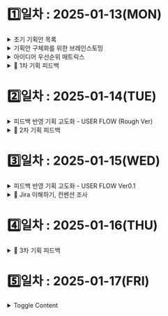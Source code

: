 # 1️⃣일차 : 2025-01-13(MON)
<details>
  <summary>초기 기획안 목록</summary>

| **번호** | **아이디어**    | **기획배경**                                                                                                 | **주요기능**                                                                                           |
|----------|----------------|-------------------------------------------------------------------------------------------------------------|-------------------------------------------------------------------------------------------------------------|
| 1️⃣      | 여행 플래너     | - 해외 여행을 처음 가는 사람<br>- 여행 계획을 짜는 데 어려움이 있는 사람<br>- 혼자 여행을 가기 싫은 사람<br><br>많은 사람들이 여행사의 패키지 상품을 이용하지만, 단점으로는 빡빡한 스케줄, 원치 않는 루트, 같은 패키지를 이용하는 일행 등이 있음.<br>여행을 가고 싶지만 가기 쉽지 않은 사람들을 위해 설계된 서비스. | - 🧑‍🤝‍🧑 **매칭**: 사용자가 원하는 여행 스타일 입력받아 유사한 회원끼리 매칭. 실시간 채팅/화상 통화로 여행 계획 작성 및 템플릿 제공.<br>- 🔍 **기존 패키지 비교**: 여행사 API 활용하여 패키지 비교 기능 제공 (불가능 시 웹 크롤링).<br>- 💬 **커뮤니티 / 피드백**: 후기 공유 및 피드백 제공.<br>- ✈️ **현지 여행사 승인 시스템**: 작성된 일정에 대한 현지 여행사 승인 및 실시간 조정. 예약 및 일정 관리 기능.<br>- 🔔 **알림 시스템**: 진행 상황 알림 제공. |
| 2️⃣      | 비대면 면접     | - 국내 대기업 취업 준비 중인 지원자<br> &nbsp;&nbsp;↳ 지방 거주로 면접 스터디 구하기 어려움<br> &nbsp;&nbsp;↳ 비대면 스터디에서 적극성 부족 및 비효율적인 피드백 과정<br>- 해외 글로벌 IT 기업 취업 준비 중인 지원자<br> &nbsp;&nbsp;↳ 영어로 생각을 명확히 표현하는 데 어려움<br> &nbsp;&nbsp;↳ 글로벌 면접 태도와 답변 방식 정보 부족<br> &nbsp;&nbsp;↳ 라이브 코딩, 알고리즘 인터뷰 미숙 | - 👥 **비대면 면접 스터디**<br> &nbsp;&nbsp;↳ 스터디 모집 및 매칭: 직무, 기술 스택, 경험 조건 기반 그룹 생성<br> &nbsp;&nbsp;↳ 피드백 관리: 채점 템플릿 제공, 답변 텍스트화, 코멘트 추가 및 요약<br> &nbsp;&nbsp;↳ 개인 면접 영상 녹화 및 리뷰<br>- 💻 **라이브 코딩 및 알고리즘 인터뷰 대비**<br> &nbsp;&nbsp;↳ WebIDE 제공, 자료구조 및 알고리즘 연습 환경 제공<br> &nbsp;&nbsp;↳ 텍스트화된 답변으로 스스로 피드백 가능<br>- 🧠 **기출 질문 연습**<br> &nbsp;&nbsp;↳ 질문당 답변 시간 측정<br> &nbsp;&nbsp;↳ AI 기반 답변 평가<br> &nbsp;&nbsp;↳ 답변 저장 및 비교로 발전 과정 확인 가능 |
| 3️⃣      | 원데이클래스    | - 1인 가구 증가로 인한 고립감 해소 필요<br> &nbsp;&nbsp;↳ 혼자 요리하거나 새로운 기술을 배우는 과정에서 느끼는 외로움<br>- 요리 초보자 및 특정 기술 초보자들의 어려움<br> &nbsp;&nbsp;↳ 실시간 피드백 부족으로 인한 학습 효율 저하 | - 🖥️ **실시간 화상 클래스**: 강사와 수강생을 연결하여 실시간 수업 진행<br> &nbsp;&nbsp;↳ 출석 확인, 실시간 퀴즈 및 설문조사 기능 제공<br>- 🔍 **강의 검색 및 추천**: 카테고리별 강의 검색 및 수강생 분석을 통한 맞춤 강의 추천<br>- 🎥 **강의 다시보기**: 수업 녹화 및 후속 질의응답 게시판 제공<br>- 🍳 **요리 세션 관리**: 레시피 공유, 단계별 진행 상황 체크, 실시간 피드백 제공<br>|
| 4️⃣      | 아파트 커뮤니티  | - 1인 가구 증가와 지역 간 소통 부족 문제 해결<br> &nbsp;&nbsp;↳ 입주민 간의 정보 공유 및 문제 해결 지원<br> &nbsp;&nbsp;↳ 아파트 관리 효율성 증대 | - 📢 **공지알림**: 관리자가 전체 공지 작성 및 모든 입주민에게 푸시 알림 발송<br>- 🛒 **커뮤니티 기능**: 중고거래, 자유게시판, 분실물게시판 등 게시판 기능<br> &nbsp;&nbsp;↳ 거주 인증된 사용자 간 안전한 거래 및 후기 작성 가능<br>- 🏠 **생활불편신고**: 층간소음, 주차 문제 등 신고 기능<br> &nbsp;&nbsp;↳ 관리자와의 직접 소통 및 중재 지원<br>- 🤝 **아파트 메이트 매칭**: 비슷한 관심사를 가진 입주민 연결<br>- 📅 **관리자 스케줄 관리**: 점검 일정 등 아파트 관리 일정을 한눈에 확인 가능 |
| 5️⃣      | 방탈출          | - 방탈출 카페를 가고 싶지만 코딩 시험 준비로 바쁜 사용자를 위한 서비스<br> &nbsp;&nbsp;↳ 방탈출을 코딩 문제와 결합하여 학습과 재미를 동시에 제공 | - 🕵️ **실시간 방탈출 게임**: 실시간 화상 통화로 방탈출 진행<br> &nbsp;&nbsp;↳ 사용자가 테마를 골라 문제 해결<br>- 🧩 **코딩 문제 결합**: 방탈출 문제를 코딩 문제로 변환<br> &nbsp;&nbsp;↳ 게임 진행 상황 알림: 진행률, 힌트, 제한 시간 등 제공<br>|
| 6️⃣      | 종토방          | - 종목 토론방의 비효율적 소통 문제 해결<br> &nbsp;&nbsp;↳ 실시간 소통과 비주주로 인한 신뢰 문제 보완 | - 💬 **실시간 채팅 및 화상 회의**: 종목에 대한 실시간 토론 및 의견 교환<br>- 📈 **실시간 캔들 차트 제공**: 채팅과 차트를 동시 제공하여 논의 시각화<br>- 🛡️ **주주 인증 및 평단가 표시**: 주주 인증을 통해 신뢰성 확보 및 개인화된 정보 제공<br>- 🌐 **WebRTC 및 Koscom API 활용**: 실시간 채팅과 캔들 차트 구현<br>- 🔗 **증권사 오픈 API 연동**: 주주 인증 및 평단가 데이터 확보 |




</details>

<details>
  <summary>기획안 구체화를 위한 브레인스토밍</summary>

| **번호** | **아이디어**    | **브레인스토밍**                                                                                           |
|----------|----------------|-------------------------------------------------------------------------------------------------------------|
| 1️⃣      | 여행 플래너     |![image-1.png](./image-1.png)  |
| 2️⃣      | 비대면 면접     |![image-2.png](./image-2.png)|
| 3️⃣      | 원데이클래스    |![image-3.png](./image-3.png)|
| 4️⃣      | 아파트 커뮤니티  |![image-4.png](./image-4.png) |
| 5️⃣      | 방탈출          |![image-6.png](./image-6.png) |
| 6️⃣      | 종토방          |![image-5.png](./image-5.png) |
</details>

<details>
  <summary>아이디어 우선순위 매트릭스</summary>
  ![image.png](./image.png)
</details>

<details>
  <summary>📌 1차 기획 피드백</summary>

| **번호** | **아이디어**    | **피드백**                                                                                           |
|----------|----------------|-------------------------------------------------------------------------------------------------------------|
| 1️⃣      | 여행 플래너     | 여행 스케줄 만드는 프로젝트는 많이 있었음<br>굳이 화상 회의일 필요가 있을까 싶음?<br>여행 계획을 하는 인원과 다 모이는 인원은 다름<br>사용자가 하는 일이 많음<br>경매 구현 어려움(프론트, 백엔드 단 둘 다…)<br>UI제공, 편의 기능 제공할 것이 많기 때문에 할 일이 많음<br>위화감을 느끼는 부분<br>여행사가 조인을 할까?<br>여행사가 해외 여행이 싼 이유가 있음 → 전세기!<br>전세기에 맞춰서 인원을 뽑아두기 때문에 여행이 싼 것임<br>비행 일정이 들어가면 쉽지 않을 것<br>여행사에도 돈이 되어야 함.<br>여행사에게 최소한의 제약 조건을 걸어서 손실을 최소화 시켜야 함.<br>항공편 검색 기능을 추가하는 것도 좋은 방법.<br>지금까지는 없던 아이디어다!<br>스케일이 크다. 해볼 건 많음<br>step 3과 step 4 부분의 구체적인 뒷 받침 근거가 더 필요할 것으로 보임.<br>이를 통해 step 5를 더 구체화? 할 필요도 있을 것.<br>AI 스캐줄러를 더 고도화해서 사용해보면 좋지 않을까 - 퍼플렉시티?<br>프론트엔드 단에서 난이도가 높음. 물론 백엔드도 높음. 아무튼 높음.<br>챗봇 질의응답 등등 아무 AI 기술들을 많이 넣는 게 좋을 것 같다.<br>해외 장소 데이터의 접근성이 낮다. 국내, 국외를 딱 정해서 하는게 좋다. |
| 2️⃣      | 비대면 면접     | 한 100팀 정도 나온 아이디어<br>면접의 질문과 답변 섹션 나누고 ai 분석함.<br>백화사전처럼 카테고리화하여 검색할 수 있게 함.<br>앞으로 살을 붙이면서 우리만의 색깔이 있다면 뭐……. |
| 3️⃣      | 원데이클래스    | 쓰레기 통 행…………………………. <br>뭐든 할 수 있는 건 별로 추천 안 함<br>범용적으로 나와있는 서비스는 많기 때문에 차별화하려면 특화해서 제한을 두고 해당 분야에서만 필요로 하는 기능 추가하기 |
| 4️⃣      | 아파트 커뮤니티  | 활성화가 잘 안됨<br>요즘은 내 근처에 누가 사는지 알고 싶지 않아 함<br>신도시, 아이가 있는 가정은 가능할지도..?<br>포인트제를 하는 것이 좋을 수도 안좋을 수도 있음. 활성화되어있는 상태라면 좋지 않을까?정도 |
| 5️⃣      | 방탈출          | 게임한다고 평가 안좋은거 아님<br>html로만 화면 구성해도 상관 X<br>어떤 문제를 내서 어떻게 책정?<br>방을 대체 몇 개를 만들어야 함?<br>너무 노가다<br>한 번하고 말 게임은 만들지 마라 |
| 6️⃣      | 종토방          | API 연동이 가능할까?<br>사업자들만 사용 가능 함<br>마이데이터 규약에 맞춰서 백엔드를 개발함<br>유튜버들 돈 잘 벌고 있는데 굳이 종토방와서 그러고 있을까?<br>할 게 마당치가 않다.<br>주식은 키움 증권, 코인은 업비트 api 많이 사용함<br>자동매매는 가능함, 혹은 추천만 하고 끝내는 팀도 있었다.<br>이것도 AI 기능들이 많이 들어가는 것이 좋을 것 같다.<br>틀려도 딱히 큰 문제가 되지 않기 때문에. |




</details>

# 2️⃣일차 : 2025-01-14(TUE)
<details>
  <summary>피드백 반영 기획 고도화 - USER FLOW (Rough Ver)</summary>

  ⚠️ 현재 문서는 User Flow의 초기 초안(Rough Ver)입니다.
추후 피드백을 반영하여 상세화 및 고도화 작업이 진행될 예정입니다.


  | **번호** | **메인 기능**            | **User Flow**                           |
|----------|-----------------------|---------------------------------------|
| 1️⃣      | 로그인/로그아웃         | 추가적인 고도화 필요 |
| 2️⃣      | 여행 메이트 찾기        | ![image-7.png](./image-7.png)|
| 3️⃣      | 여행 계획 세우기        | ![image-8.png](./image-8.png)|
| 4️⃣      | 여행사 계획 제안받기    | 추가적인 고도화 필요 |
| 5️⃣      | 여행자-사용자 조율      | 추가적인 고도화 필요 |
| 6️⃣      | 결제, 여행 실행         | 추가적인 고도화 필요 |
| 7️⃣      | 여행 후기              | 추가적인 고도화 필요 |

</details>

<details>
  <summary>📌 2차 기획 피드백</summary>
  
### **1️⃣ 전체 프로세스**

✅ 현재 기획된 프로세스는 괜찮음

✅ 사용자(여행자)가 모든 것을 직접 기획하는 방식이 아니므로 접근성이 좋음

---

### **2️⃣ 여행사 편집 화면 필요**

✅ 여행사 측에서 직접 일정을 편집할 수 있는 화면 필요

✅ 여행사가 고객 맞춤형 패키지를 구성할 수 있어야 함

---

### **3️⃣ 항공권 관련 문제 해결**

✅ 비행기 표 예매 여부를 필터링하는 기능 필요

✅ API 연동을 통해 항공편이 있는지 없는지 확인할 수 있어야 함

---

### **4️⃣ 수익 모델**

✅ 여행사로부터 중간 수수료를 받는 방식 고려

✅ 수수료를 받으면 책임도 따라오므로 정책을 명확하게 설정해야 함

---

### **5️⃣ 여행사 최소 인원 기준 조사 필요**

✅ 여행사가 패키지 상품을 제공할 최소 인원이 필요함

✅ 보통 패키지 여행은 **최소 8명~20명 이상**이 일반적 → 기준 확인 필요

✅ 최소 인원에 따라 가격 변동 가능

---

### **6️⃣ 여행사의 기존 패키지 상품 연동 여부**

✅ 여행사의 실제 패키지 상품을 플랫폼에 표시하는 기능 고려

✅ 하지만 API 연동이 어려울 수 있음

---

### **7️⃣ 가족 단위 여행 고려**

✅ 가족 단위 (예: 4인) 여행을 고려한 기능 추가 필요

---

### **8️⃣ 예약금 결제 방식**

✅ **카카오페이 API** 활용해 우리 측으로 결제하는 방식 가능

✅ 예약금은 여행사의 제안을 확정한 뒤에 받아야 함

---

### **9️⃣ 여행 기획 요소 – 필수 vs 선택**

✅ 필수 일정만 포함할지, 추가 선택 옵션(A+α)을 줄 것인지 고민 필요

✅ 단순 정량적 정보(날짜, 인원)뿐만 아니라 정성적 요소(여행 스타일)도 반영 필요

---

### **🔟 사용자 추천 시스템**

✅ 기존 사용자들이 기획했던 여행 일정을 추천하는 기능 추가 고려

---

### **1️⃣1️⃣ 공동 작업 필수 추가**

✅ 여러 명이 함께 여행 기획을 할 수 있도록 공동 작업 기능 필수 추가

---

### **1️⃣2️⃣ 자유도 조절 필요**

✅ 완전 자유로운 입력 방식보다는 **템플릿 기반 기획**이 더 적절할 듯

✅ 일정과 조건을 정형화해야 지표 신뢰도가 높아짐

✅ 자유도는 일정 코멘트 정도로 제한하는 것이 적절

---

### **1️⃣3️⃣ 탈주자(이탈 인원)에 대한 정책 필요**

✅ 예약금은 여행사 제안 확정 후 받아야 함

✅ 여행 인원이 중간에 빠졌을 때 남은 인원은 어떻게 처리할지 정책 필요

---

### **1️⃣4️⃣ 여행사와 고객 간의 소통 방식 결정**

✅ 여행사와 고객 간의 소통을 우리 플랫폼 내에서만 할 것인지 결정 필요

✅ 직접 연락을 허용할 경우, 플랫폼 역할이 줄어들 수 있음

---

### **1️⃣5️⃣ 법적 책임 문제**

✅ 중개 플랫폼이므로, 당근마켓처럼 수수료 없이 중개만 할 수도 있음

✅ 하지만 수수료를 받을 경우 중개 책임이 커짐 → 명확한 정책 수립 필요

---

### **1️⃣6️⃣ 기존 여행사 정책 참고**

✅ 기존 여행사들의 정책을 조사하고, 비슷한 방향으로 가면 문제 최소화 가능

---

### **1️⃣7️⃣ 음성 기반 기능 고려**

✅ 여행 일정 기획 과정에서 음성 입력이나 음성 지원 기능 추가 가능

---

## **📌 결론 – 핵심 개선 방향**

1. **여행사 편집 화면 추가** → 여행사가 직접 일정을 조정할 수 있어야 함
2. **항공권 API 필터링** → 이용 가능한 항공편만 표시하도록 개선
3. **최소 인원 정책 조사** → 몇 명 이상이어야 여행사가 패키지를 제공할지 확인
4. **수익 모델 명확화** → 여행사 수수료 방식 정의 및 책임 문제 해결
5. **탈주자 정책 마련** → 예약 확정 후 빠지는 인원 처리 방안 마련
6. **공동 작업 & 추천 기능 추가** → 여러 명이 함께 기획 가능, 기존 일정 추천
7. **자유도 조절 & 템플릿화** → 지표 신뢰도를 위해 일정 작성 형식 정형화
8. **여행사와 고객 간 소통 방식 결정** → 플랫폼 내 소통만 허용할지 여부 결정
</details>

# 3️⃣일차 : 2025-01-15(WED)
<details>
  <summary>피드백 반영 기획 고도화 - USER FLOW Ver0.1</summary>

  ⚠️ 상세화 및 고도화 작업이 진행 중입니다.

  | **번호** | **메인 기능**            | **User Flow**                           |
|----------|-----------------------|---------------------------------------|
| 1️⃣      | 로그인/로그아웃         | ![image-11.png](./image-11.png) |
| 2️⃣      | 여행 메이트 찾기        | ![image-9.png](./image-9.png)|
| 3️⃣      | 여행 계획 세우기        | ![image-10.png](./image-10.png) |
| 4️⃣      | 여행사 계획 제안받기(고객) | ![image-12.png](./image-12.png) |
| 5️⃣      | 여행사 계획 제안받기(여행사) | ⚠️추가적인 고도화 필요 |
| 6️⃣      | 여행자-사용자 조율(고객) |![image-13.png](./image-13.png) |
| 7️⃣      | 여행자-사용자 조율(여행사) | ![image-14.png](./image-14.png) |
| 8️⃣      | 결제, 여행 실행         | ⚠️추가적인 고도화 필요 |
| 9️⃣      | 여행 후기              | ⚠️추가적인 고도화 필요 |

</details>

<details>
  <summary>🚀 Jira 이해하기, 컨벤션 조사</summary>

### 1. **이슈 유형 및 구조**🗂️

- **에픽(Epic)**: 여러 스프린트에 걸쳐 진행되는 큰 단위의 업무로, 주요 기능이나 프로젝트의 큰 틀을 나타냅니다.

- **스토리(Story)**: 사용자 관점에서의 기능 요구사항으로, 에픽을 구성하는 작은 단위의 작업입니다.

- **작업(Task)**: 기술적 또는 관리적인 업무를 지칭하며, 스토리와는 별개로 독립적인 작업을 나타냅니다.

- **버그(Bug)**: 시스템에서 발견된 결함이나 오류를 추적하고 관리하기 위한 이슈 유형입니다.

- **하위 작업(Sub-task)**: 스토리나 작업의 세부 작업으로, 더 작은 단위로 업무를 분할하여 관리할 때 사용합니다.

### 2. **이슈 작성 가이드라인**✍️

- **에픽**: 프로젝트의 큰 목표를 나타내며, `[파트] 기능` 형식으로 작성합니다. 예를 들어, `[Backend] 사용자 관리` 또는 `[Frontend] 페이지 개발`과 같이 명시합니다.

- **스토리**: 사용자 관점에서 작성하며, "사용자로서 나는 ~하고 싶다" 형식으로 기술합니다. 예를 들어, "사용자는 이메일로 로그인할 수 있어야 한다."와 같이 작성합니다.

- **작업**: 기술적 또는 관리적 업무를 구체적으로 작성하며, 예를 들어, `[Docker 학습] 문서 작업 진행`과 같이 명시합니다.

### 3. **이슈 상태 및 워크플로우**🔄

- **상태 정의**:
  - **할 일(To Do)**: 작업이 아직 시작되지 않은 상태.
  - **진행 중(In Progress)**: 작업이 진행되고 있는 상태.
  - **검토 중(In Review)**: 작업이 완료되어 검토 중인 상태.
  - **완료(Done)**: 작업이 최종 완료된 상태.

- **워크플로우 규칙**: 각 상태는 순차적으로 진행되며, 상태 전환 시 건너뛰기 없이 다음 단계로 이동하는 것을 원칙으로 합니다.

### 4. **스프린트 관리**⏱️

- **스프린트 주기**: 일반적으로 1주일 단위로 진행하며, 팀의 상황에 따라 조정될 수 있습니다.

- **스토리 포인트 할당**: 팀원별로 스프린트당 40 포인트를 기준으로 하며, 하루에 8포인트(8시간)를 할당하는 방식입니다.

**참고 자료:**📚

- [프로젝트 잘하는 팀의 비법, JIRA(지라) 사용 가이드](https://sam-repository.tistory.com/16)

- [JIRA Convention](https://upsw-p.tistory.com/25)

- [크몽 데이터 팀 프로젝트 관리 방법](https://blog.kmong.com/%ED%81%AC%EB%AA%BD-%EB%8D%B0%EC%9D%B4%ED%84%B0-%ED%8C%80-%ED%94%84%EB%A1%9C%EC%A0%9D%ED%8A%B8-%EA%B4%80%EB%A6%AC-%EB%B0%A9%EB%B2%95-abe1ec833025)

- [Jira 도입기 ( + 회고)](https://jaehee1007.tistory.com/181)

</details>

# 4️⃣일차 : 2025-01-16(THU)
<details>

<summary>📌 3차 기획 피드백</summary>

### **1️⃣ 사용자 개인정보 관리**     

✅ 사용자의 여권 번호 등의 개인 정보를 입력받아아야 함.<br>
✅ 사용자 개인정보는 암호화 방식으로 철저히 관리.<br>
✅ 여행 참여자 전원의 개인정보 수집 및 보관 절차를 명확히 정의할 필요 있음. <br>

---

### **2️⃣ 여행 계획 프로세스**

✅ 방장의 의견 제출 시점 불명확<br>
✅ 방장이 의견을 제출해야 하는 시점을 명확히 정의하고 프로세스화 필요.<br>
✅ 채팅 시작 요건 간소화<br>
✅ 최소 인원 없이 채팅을 즉시 시작 가능하게 하며, 채팅 기록을 휘발성이 아닌 형태로 제공해 나중에 참여한 사용자도 기록 확인 가능<br>
✅ 퇴장한 사용자의 의견 처리<br>
✅ 의견 제출자가 퇴장한 경우에 대한 정책 마련 필요.<br>

---

### **3️⃣ 계획 제안 및 Q&A 관리**

✅ 사용자가 여행사에 계획을 제안한 후, 여행사가 사용자의 Q&A에 대한 내용을 수정하지 못하는 문제 검토.<br>
✅ 여행사와 사용자가 Q&A를 통해 계획에 대해 자유롭게 소통할 수 있는 기능 보완.<br>

---

### **4️⃣ 여행사 주도 모집**

✅ 여행사가 여행 모임을 독점적으로 만들 수 있는 기능 제공.<br>
✅ 플랫폼이 여행사 독점 모집 기능을 지원할 수 있도록 정책 수립.<br>

---

### **5️⃣ 패키지 확정 후 소통 및 변경 관리**

✅ 패키지 확정 이후에도 자잘한 변경 사항이 가능하도록 소통 창구 제공.<br>
✅ 기존 투표 기능이나 채팅을 활용하여 수정 사항을 논의하고 반영할 수 있는 방안 검토.<br>

---

### **6️⃣ 유연한 정책 및 참가자 모집**

✅ 정책의 경직성 완화 필요.<br>
✅ 마감 임박, 진행 중, 입찰 중 등 다양한 상태를 표시하여 참여 가능성을 열어두기.<br>

---
</details>


# 5️⃣일차 : 2025-01-17(FRI)
<details>
  <summary>Toggle Content</summary>
  내용 5
</details>
